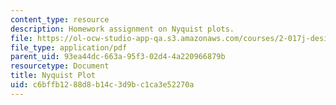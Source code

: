 ```yaml
---
content_type: resource
description: Homework assignment on Nyquist plots.
file: https://ol-ocw-studio-app-qa.s3.amazonaws.com/courses/2-017j-design-of-electromechanical-robotic-systems-fall-2009/c6bffb1288d8b14c3d9bc1ca3e52270a_MIT2_017JF09_p37.pdf
file_type: application/pdf
parent_uid: 93ea44dc-663a-95f3-02d4-4a220966879b
resourcetype: Document
title: Nyquist Plot
uid: c6bffb12-88d8-b14c-3d9b-c1ca3e52270a
---
```


